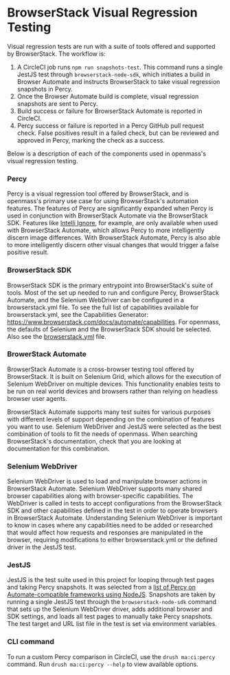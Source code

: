 # BrowserStack Visual Regression Testing

Visual regression tests are run with a suite of tools offered and supported by BrowserStack. The workflow is:

1. A CircleCI job runs `npm run snapshots-test`. This command runs a single JestJS test through `browserstack-node-sdk`, which initiates a build in Browser Automate and instructs BrowserStack to take visual regression snapshots in Percy.
2. Once the Browser Automate build is complete, visual regression snapshots are sent to Percy.
3. Build success or failure for BrowserStack Automate is reported in CircleCI.
4. Percy success or failure is reported in a Percy GitHub pull request check. False positives result in a failed check, but can be reviewed and approved in Percy, marking the check as a success.

Below is a description of each of the components used in openmass's visual regression testing.

### Percy

Percy is a visual regression tool offered by BrowserStack, and is openmass's primary use case for using BrowserStack's automation features. The features of Percy are significantly expanded when Percy is used in conjunction with BrowserStack Automate via the BrowserStack SDK. Features like [Intelli Ignore](https://www.browserstack.com/docs/percy/build-results/intelli-ignore), for example, are only available when used with BrowserStack Automate, which allows Percy to more intelligently discern image differences. With BrowserStack Automate, Percy is also able to more intelligently discern other visual changes that would trigger a false positive result.

### BrowserStack SDK

BrowserStack SDK is the primary entrypoint into BrowserStack's suite of tools. Most of the set up needed to run and configure Percy, BrowserStack Automate, and the Selenium WebDriver can be configured in a browserstack.yml file. To see the full list of capabilities available for browserstack.yml, see the Capabilities Generator: https://www.browserstack.com/docs/automate/capabilities. For openmass, the defaults of Selenium and the BrowserStack SDK should be selected. Also see the [browserstack.yml](browserstack.yml) file.

### BrowerStack Automate

BrowserStack Automate is a cross-browser testing tool offered by BrowserStack. It is built on Selenium Grid, which allows for the execution of Selenium WebDriver on multiple devices. This functionality enables tests to be run on real world devices and browsers rather than relying on headless browser user agents.

BrowserStack Automate supports many test suites for various purposes with different levels of support depending on the combination of features you want to use. Selenium WebDriver and JestJS were selected as the best combination of tools to fit the needs of openmass. When searching BrowserStack's documentation, check that you are looking at documentation for this combination.

### Selenium WebDriver

Selenium WebDriver is used to load and manipulate browser actions in BrowserStack Automate. Selenium WebDriver supports many shared browser capabilities along with browser-specific capabilities. The WebDriver is called in tests to accept configurations from the BrowserStack SDK and other capabilities defined in the test in order to operate browsers in BrowserStack Automate. Understanding Selenium WebDriver is important to know in cases where any capabilities need to be added or researched that would affect how requests and responses are manipulated in the browser, requiring modifications to either browserstack.yml or the defined driver in the JestJS test.

### JestJS

JestJS is the test suite used in this project for looping through test pages and taking Percy snapshots. It was selected from a [list of Percy on Automate-compatible frameworks using NodeJS](https://www.browserstack.com/docs/percy/integrate/functional-and-visual#compatibility-matrix). Snapshots are taken by running a single JestJS test through the `browserstack-node-sdk` command that sets up the Selenium WebDriver driver, adds additional browser and SDK settings, and loads all test pages to manually take Percy snapshots. The test target and URL list file in the test is set via environment variables.

### CLI command

To run a custom Percy comparison in CircleCI, use the `drush ma:ci:percy` command. Run `drush ma:ci:percy --help` to view available options.
